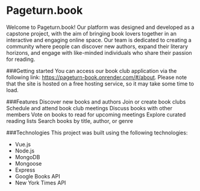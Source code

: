 # Pageturn.book
Welcome to Pageturn.book! Our platform was designed and developed as a capstone project, with the aim of bringing book lovers together in an interactive and engaging online space. Our team is dedicated to creating a community where people can discover new authors, expand their literary horizons, and engage with like-minded individuals who share their passion for reading.

###Getting started
You can access our book club application via the following link: https://pageturn-book.onrender.com/#/about. Please note that the site is hosted on a free hosting service, so it may take some time to load.

###Features
Discover new books and authors
Join or create book clubs
Schedule and attend book club meetings
Discuss books with other members
Vote on books to read for upcoming meetings
Explore curated reading lists
Search books by title, author, or genre

###Technologies
This project was built using the following technologies:

- Vue.js
- Node.js
- MongoDB
- Mongoose
- Express
- Google Books API
- New York Times API
